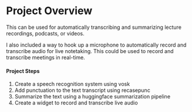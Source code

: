 # Project Overview
This can be used for automatically transcribing and summarizing lecture recordings, podcasts, or videos. 

I also included a way to hook up a microphone to automatically record and transcribe audio for live notetaking. This could be used to record and transcribe meetings in real-time. 

#### Project Steps

1. Create a speech recognition system using vosk
2. Add punctuation to the text transcript using recasepunc
3. Summarize the text using a huggingface summarization pipeline
4. Create a widget to record and transcribe live audio

